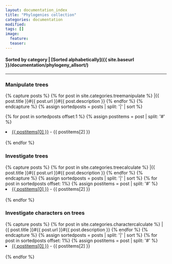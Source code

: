 ```yaml
---
layout: documentation_index
title: "Phylogenies collection"
categories: documentation
modified:
tags: []
image:
  feature:
  teaser:
---
```

#### Sorted by category | [Sorted alphabetically]({{ site.baseurl }}/documentation/phylogeny_allsort/)
---

### Manipulate trees

<div class="tiles">

{% capture posts %}
  {% for post in site.categories.treemanipulate %}
    |{{ post.title }}#{{ post.url }}#{{ post.description }}
  {% endfor %}
{% endcapture %}
{% assign sortedposts = posts | split: '|' | sort %}

{% for post in sortedposts offset:1 %}
  {% assign postitems = post | split: '#' %}
  <li><a href="{{ site.baseurl }}{{ postitems[1] }}">{{ postitems[0] }}</a> - {{ postitems[2] }}</li><br>
{% endfor %}
</div><!-- /.tiles -->

### Investigate trees

<div class="tiles">
{% capture posts %}
  {% for post in site.categories.treecalculate %}
    |{{ post.title }}#{{ post.url }}#{{ post.description }}
  {% endfor %}
{% endcapture %}
{% assign sortedposts = posts | split: '|' | sort %}
{% for post in sortedposts offset: 1%}
  {% assign postitems = post | split: '#' %}
  <li><a href="{{ site.baseurl }}{{ postitems[1] }}">{{ postitems[0] }}</a> - {{ postitems[2] }}</li><br>
{% endfor %}
</div><!-- /.tiles -->

### Investigate characters on trees

<div class="tiles">
{% capture posts %}
  {% for post in site.categories.charactercalculate %}
    |{{ post.title }}#{{ post.url }}#{{ post.description }}
  {% endfor %}
{% endcapture %}
{% assign sortedposts = posts | split: '|' | sort %}
{% for post in sortedposts offset: 1%}
  {% assign postitems = post | split: '#' %}
  <li><a href="{{ site.baseurl }}{{ postitems[1] }}">{{ postitems[0] }}</a> - {{ postitems[2] }}</li><br>
{% endfor %}
</div><!-- /.tiles -->

